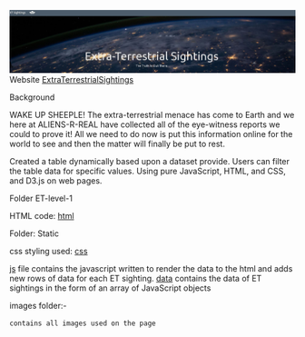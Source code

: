 ![](Images/dashboard.JPG)
Website [ExtraTerrestrialSightings](https://sgk2004.github.io/Javascript-Challenge./)

Background

WAKE UP SHEEPLE! The extra-terrestrial menace has come to Earth and we here at ALIENS-R-REAL have collected all of the eye-witness reports we could to prove it! All we need to do now is put this information online for the world to see and then the matter will finally be put to rest.

Created a table dynamically based upon a dataset provide. Users can filter the table data for specific values. Using pure JavaScript, HTML, and CSS, and D3.js on web pages. 

Folder ET-level-1

HTML code: [html](https://github.com/sgk2004/ETSighting/blob/master/ET-level-1/index.html)                         
    

Folder: Static

css styling used: [css](https://github.com/sgk2004/ETSighting/blob/master/ET-level-1/static/css/style.css) 

[js](https://github.com/sgk2004/ETSighting/blob/master/ET-level-1/static/js/app.js)
    file contains the javascript written to render the data to the html and adds new rows of data for each ET sighting.
[data](https://github.com/sgk2004/ETSighting/blob/master/ET-level-1/static/js/data.js) contains the data of ET sightings in the form of an array of JavaScript objects
    

images folder:-

    contains all images used on the page


